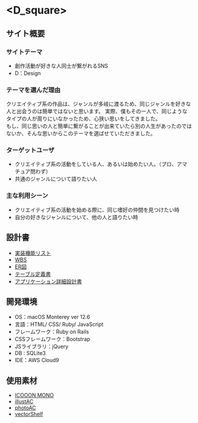 # <D_square>

## サイト概要
### サイトテーマ
- 創作活動が好きな人同士が繋がれるSNS
- D：Design

### テーマを選んだ理由
  クリエイティブ系の作品は、ジャンルが多岐に渡るため、同じジャンルを好きな人と出会うのは簡単ではないと思います。
実際、僕もその一人で、同じようなタイプの人が周りにいなかったため、心狭い思いをしてきました。<br>
  もし、同じ思いの人と簡単に繋がることが出来ていたら別の人生があったのではないか、そんな思いからこのテーマを選ばせていただきました。

### ターゲットユーザ
- クリエイティブ系の活動をしている人、あるいは始めたい人。（プロ、アマチュア問わず）
- 共通のジャンルについて語りたい人

### 主な利用シーン
- クリエイティブ系の活動を始める際に、同じ嗜好の仲間を見つけたい時
- 自分の好きなジャンルについて、他の人と語りたい時

## 設計書
- [実装機能リスト](https://docs.google.com/spreadsheets/d/1GXS_ESMkaYisZpvolbrBLdtJ01JNcoPwSY0CHySXGxo/edit?usp=sharing)
- [WBS](https://docs.google.com/spreadsheets/d/1Acb89txFUaEO8p66_eUJdlxKf7PIaIwt4PvJWo2M1Qo/edit?usp=sharing)
- [ER図](https://drive.google.com/file/d/1HPNfkQ0HPe7gQAbzL0W3dhjjyiwHq1Ci/view?usp=sharing)
- [テーブル定義書](https://docs.google.com/spreadsheets/d/11nptTROGBKlm24WTlce0MJHWeVUEc9dpBBxjXMT6YmI/edit?usp=sharing)
- [アプリケーション詳細設計書](https://docs.google.com/spreadsheets/d/1hMiWk1E7ePUiZgGv-EhmIN7oJL0QAuabENIjHysvzfQ/edit?usp=sharing)

## 開発環境
- OS：macOS Monterey ver 12.6
- 言語：HTML/ CSS/ Ruby/ JavaScript
- フレームワーク：Ruby on Rails
- CSSフレームワーク：Bootstrap
- JSライブラリ：jQuery
- DB : SQLite3
- IDE：AWS Cloud9

## 使用素材
- [ICOOON MONO](https://icooon-mono.com/category/person/)
- [illustAC](https://www.ac-illust.com/)
- [photoAC](https://www.photo-ac.com/)
- [vectorShelf](https://vectorshelf.com/)